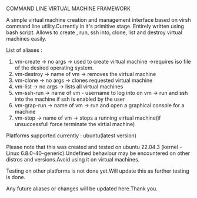COMMAND LINE VIRTUAL MACHINE FRAMEWORK

A simple virtual machine creation and management interface based on virsh command line utility.Currently in it's primitive stage.
Entirely written using bash script.
Allows to create , run, ssh into, clone, list and destroy virtual machines easily.

List of aliases :
1. vm-create -> no args -> used to create virtual machine ->requires iso file of the desired operating system.
2. vm-destroy -> name of vm -> removes the virtual machine
3. vm-clone -> no args -> clones requested virtual machine
4. vm-list -> no args -> lists all virtual machines
5. vm-ssh-run -> name of vm - username to log into on vm -> run and ssh into the machine if ssh is enabled by the user
6. vm-grap-run -> name of vm -> run and open a graphical console for a machine
7. vm-stop -> name of vm -> stops a running virtual machine(if unsuccessfull force terminate the virtial machine)

Platforms supported currently : ubuntu(latest version)

Please note that this was created and tested on ubuntu 22.04.3 (kernel - Linux 6.8.0-40-generic).Undefined behaviour may be encountered on other distros and versions.Avoid using it on virtual machines.

Testing on other platforms is not done yet.Will update this as further testing is done.

Any future aliases or changes will be updated here.Thank you.
